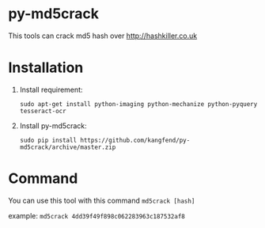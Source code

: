 py-md5crack
===========

This tools can crack md5 hash over http://hashkiller.co.uk

Installation
============
1. Install requirement:

    `sudo apt-get install python-imaging python-mechanize python-pyquery tesseract-ocr`

2. Install py-md5crack:

    `sudo pip install https://github.com/kangfend/py-md5crack/archive/master.zip`

Command
=======
You can use this tool with this command `md5crack [hash]`

example: `md5crack 4dd39f49f898c062283963c187532af8`
